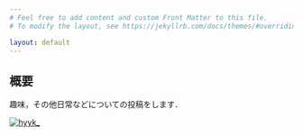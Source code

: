 ```yaml
---
# Feel free to add content and custom Front Matter to this file.
# To modify the layout, see https://jekyllrb.com/docs/themes/#overriding-theme-defaults

layout: default
---
```


## 概要

趣味，その他日常などについての投稿をします．

<p><a href="https://atcoder.jp/users/hyyk_"><img src="https://img.shields.io/endpoint?url=https%3A%2F%2Fatcoder-badges.now.sh%2Fapi%2Fatcoder%2Fjson%2Fhyyk_" alt="hyyk_"></a><p>
